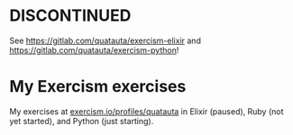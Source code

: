 # DISCONTINUED

See https://gitlab.com/quatauta/exercism-elixir and https://gitlab.com/quatauta/exercism-python!

# My Exercism exercises

My exercises at [exercism.io/profiles/quatauta](https://exercism.io/profiles/quatauta) in Elixir (paused), Ruby (not yet started), and Python (just starting).
